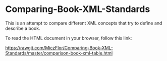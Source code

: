 # Comparing-Book-XML-Standards
This is an attempt to compare different XML concepts that try to define and describe a book. 

To read the HTML document in your browser, follow this link:

https://rawgit.com/MiczFlor/Comparing-Book-XML-Standards/master/comparison-book-xml-table.html 
